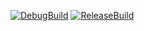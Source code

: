 [![DebugBuild](https://github.com/arakakisora/CG2-DirectX/actions/workflows/DebugBuild.yml/badge.svg)](https://github.com/arakakisora/CG2-DirectX/actions/workflows/DebugBuild.yml)
[![ReleaseBuild](https://github.com/arakakisora/CG2-DirectX/actions/workflows/main.yml/badge.svg)](https://github.com/arakakisora/CG2-DirectX/actions/workflows/main.yml)
